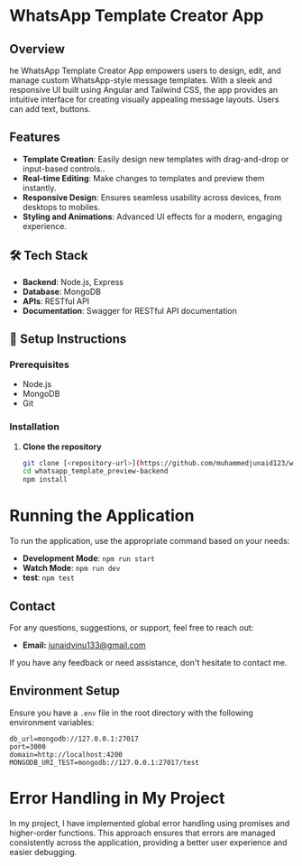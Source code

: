 # WhatsApp Template Creator App

## Overview



he WhatsApp Template Creator App empowers users to design, edit, and manage custom WhatsApp-style message templates. With a sleek and responsive UI built using Angular and Tailwind CSS, the app provides an intuitive interface for creating visually appealing message layouts. Users can add text, buttons.

## Features


- **Template Creation**:  Easily design new templates with drag-and-drop or input-based controls..
- **Real-time Editing**: Make changes to templates and preview them instantly.
- **Responsive Design**: Ensures seamless usability across devices, from desktops to mobiles.
- **Styling and Animations**: Advanced UI effects for a modern, engaging experience.

## 🛠 Tech Stack
- **Backend**: Node.js, Express
- **Database**: MongoDB
- **APIs**: RESTful API
- **Documentation**: Swagger for RESTful API documentation

## 🚀 Setup Instructions

### Prerequisites
- Node.js 
- MongoDB
- Git

### Installation
1. **Clone the repository**
   ```bash
   git clone [<repository-url>](https://github.com/muhammedjunaid123/whatsapp_template_preview-backend.git)
   cd whatsapp_template_preview-backend
   npm install

# Running the Application

To run the application, use the appropriate command based on your needs:

- **Development Mode**: `npm run start`
- **Watch Mode**: `npm run dev`
- **test**: `npm test`

## Contact

For any questions, suggestions, or support, feel free to reach out:

- **Email:** [junaidvinu133@gmail.com](mailto:junaidvinu133@gmail.com)



 If you have any feedback or need assistance, don't hesitate to contact me.


## Environment Setup

Ensure you have a `.env` file in the root directory with the following environment variables:

```env
db_url=mongodb://127.0.0.1:27017
port=3000
domain=http://localhost:4200
MONGODB_URI_TEST=mongodb://127.0.0.1:27017/test

```

# Error Handling in My Project

In my project, I have implemented global error handling using promises and higher-order functions. This approach ensures that errors are managed consistently across the application, providing a better user experience and easier debugging.
